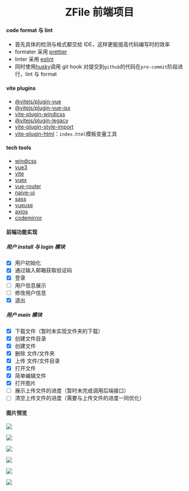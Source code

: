 <h1 align="center">
    ZFile 前端项目
</h1>

#### code format 与 lint

- 首先具体的检测与格式都交给 IDE，这样更能提高代码编写时的效率
- formater 采用 [prettier](https://prettier.io/)
- linter 采用 [eslint](https://eslint.org/)
- 同时使用[husky](https://github.com/typicode/husky)调用 git hook 对提交到`github`的代码在`pre-commit`阶段进行，lint 与 format

#### vite plugins

- [@vitejs/plugin-vue](https://github.com/vitejs/vite/tree/main/packages/plugin-vue)
- [@vitejs/plugin-vue-jsx](https://github.com/vitejs/vite/tree/main/packages/plugin-vue-jsx)
- [vite-plugin-windicss](https://github.com/windicss/vite-plugin-windicss)
- [@vitejs/plugin-legacy](https://github.com/vitejs/vite/tree/main/packages/plugin-legacy)
- [vite-plugin-style-import](https://github.com/anncwb/vite-plugin-style-import/tree/main#readme)
- [vite-plugin-html](https://github.com/anncwb/vite-plugin-html/blob/main/src/injectHtml.ts)：`index.html`模板变量工具

#### tech tools

- [windicss](https://windicss.org/)
- [vue3](https://v3.cn.vuejs.org/)
- [vite](https://vitejs.dev/)
- [vuex](https://next.vuex.vuejs.org/)
- [vue-router](https://next.router.vuejs.org/)
- [naive-ui](https://github.com/TuSimple/naive-ui)
- [sass](https://sass-lang.com/)
- [vueuse](https://github.com/vueuse/vueuse)
- [axios](https://axios-http.com/zh/docs/intro)
- [codemirror](https://github.com/codemirror/CodeMirror)

#### 前端功能实现

##### 用户 install 与 login 模块

- [x] 用户初始化
- [x] 通过输入邮箱获取验证码
- [x] 登录
- [ ] 用户信息展示
- [ ] 修改用户信息
- [x] 退出

##### 用户 main 模块

- [x] 下载文件（暂时未实现文件夹的下载）
- [x] 创建文件目录
- [x] 创建文件
- [x] 删除 文件/文件夹
- [x] 上传 文件/文件目录
- [x] 打开文件
- [x] 简单编辑文件
- [x] 打开图片
- [ ] 展示上传文件的进度（暂时未完成调用后端接口）
- [ ] 清空上传文件的进度（需要与上传文件的进度一同优化）

#### 图片预览

![](https://blog-zgz.oss-cn-hangzhou.aliyuncs.com/zfile/Snipaste_2021-07-30_13-46-30.png)

![](https://blog-zgz.oss-cn-hangzhou.aliyuncs.com/zfile/Snipaste_2021-07-30_13-49-15.png)

![](https://blog-zgz.oss-cn-hangzhou.aliyuncs.com/zfile/Snipaste_2021-07-30_13-50-12.png)

![](https://blog-zgz.oss-cn-hangzhou.aliyuncs.com/zfile/Snipaste_2021-07-30_13-51-06.png)

![](https://blog-zgz.oss-cn-hangzhou.aliyuncs.com/zfile/Snipaste_2021-07-30_13-51-24.png)

![](https://blog-zgz.oss-cn-hangzhou.aliyuncs.com/zfile/Snipaste_2021-07-30_13-52-27.png)
